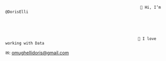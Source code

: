                                                                👋 Hi, I’m @DorisElli





                                                              💞️ I love working with Data



                                                              

 ✉: omughellidoris@gmail.com
 
